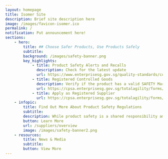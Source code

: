 ```yaml
---
layout: homepage
title: Isomer Site
description: Brief site description here
image: /images/favicon-isomer.ico
permalink: /
notification: Put announcement here!
sections:
    - hero:
        title: ## Choose Safer Products, Use Products Safely
        subtitle:
        background: /images/safety-banner.png
        key_highlights:
            - title: Product Safety Alerts and Recalls
              description: Check for the latest update 
              url: https://www.enterprisesg.gov.sg/quality-standards/consumer-protection/for-consumers/product-safety-alerts-and-recalls
            - title: Registered Controlled Goods
              description: Verify if the product has a valid SAFETY Mark
              url: https://cpsa.enterprisesg.gov.sg/totalagility/forms/custom/publicsite/login.html
            - title: Apply as Registered Supplier
              url: https://cpsa.enterprisesg.gov.sg/totalagility/forms/cpssite/PublicTermsAndCondition.form?STR_FORM=DesnApplicationCPS.form%3FAT%3D1&
    - infopic:
        title: Find Out More About Product Safety Regulations
        subtitle: 
        description: While product safety is a shared responsibility among the government, suppliers, consumers and other stakeholders, suppliers have the prime responsibility to ensure they sell safe products. They must comply with the relevant product safety regulations and ensure their products do not pose a safety risk to consumers.
        button: Learn More
        url: /suppliers/overview
        image: /images/safety-banner2.png
    - resources:
        title: News & Media
        subtitle:
        button: View More
---
```

